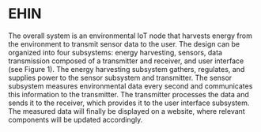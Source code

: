 # EHIN
The overall system is an environmental IoT node that harvests energy from the environment to transmit sensor data to the user. The design can be organized into four subsystems: energy harvesting, sensors, data transmission composed of a transmitter and receiver, and user interface (see Figure 1). The energy harvesting subsystem gathers, regulates, and supplies power to the sensor subsystem and transmitter. The sensor subsystem measures environmental data every second and communicates this information to the transmitter. The transmitter processes the data and sends it to the receiver, which provides it to the user interface subsystem. The measured data will finally be displayed on a website, where relevant components will be updated accordingly.
